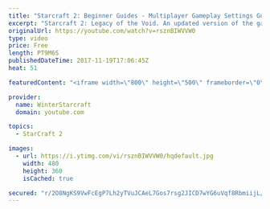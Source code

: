 ```yaml
---
title: "Starcraft 2: Beginner Guides - Multiplayer Gameplay Settings Guide and Recommendations (Updated)"
excerpt: "Starcraft 2: Legacy of the Void. An updated version of the gameplay/controls and region settings guide for Legacy of the Void, going over the changes and reiterating my recommended settings, as well as the settings I use as a Grandmaster player.  Thanks for watching and hope you enjoy!  I am a Grandmasters"
originalUrl: https://youtube.com/watch?v=rsznBIWVVW0
type: video
price: Free
length: PT9M6S
publishedDateTime: 2017-11-19T17:06:45Z
heat: 51

featuredContent: "<iframe width=\"800\" height=\"500\" frameborder=\"0\" src=\"https://www.youtube.com/embed/rsznBIWVVW0\" allow=\"accelerometer; autoplay; encrypted-media; gyroscope; picture-in-picture\" allowfullscreen></iframe>"

provider:
  name: WinterStarcraft
  domain: youtube.com

topics:
  - StarCraft 2

images:
  - url: https://i.ytimg.com/vi/rsznBIWVVW0/hqdefault.jpg
    width: 480
    height: 360
    isCached: true

secured: "r/2O8NgKS9VwFcEgP7Lh2yTVuJCAeL7Gos7rsg2JICD7wYG6uVqf8RbmiijL/ZKJpe6zsg6IYsPvq1YSSs+i8WEXHeILMWCn5EaT0fW2kEjDiQubdaQzY7c15Gy48xqqcQHgDzwLtm5F/DtZEjonEcm/zg4VgoZpx2HDDmkvN81sc3UbvgCooEXMNXMzODe0tfYu4g+TshXKPLoE1dD8rq2cTh0Uc4o4ytIgNmx7DjxZTbh+yftVkbHjqTaQhm07KoN02+fNUUywY5SwIORKsLahOoglVkrpBPjclvMU7DEN/CAz2Ql+azQ+bvD8Ss05RGczfbf0SuPdiHJGqNwWxmYQcIXXfisBJWKcfZDXpju8urUP2sARLR6+XSjdiOy9b6HF7YZfDG02NxKtNRZYtGHnUXX7nPdlr/pInjEZiC0=;iEbJkFDbc9Mv3b2AJz96rQ=="
---
```


